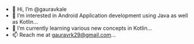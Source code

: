 - 👋 Hi, I’m @gauravkale
- 👀 I’m interested in Android Application development using Java as well as Kotlin...
- 🌱 I’m currently learning various new concepts in Kotlin...
- 📫 Reach me at gauravrk29@gmail.com...

<!---
gauravkale/gauravkale is a ✨ special ✨ repository because its `README.md` (this file) appears on your GitHub profile.
You can click the Preview link to take a look at your changes.
--->
